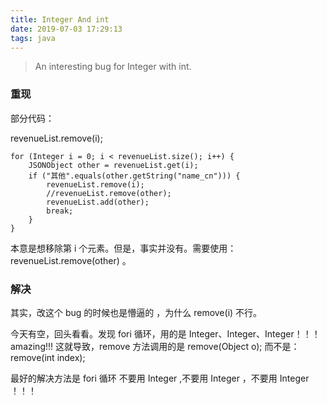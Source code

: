 ```yaml
---
title: Integer And int
date: 2019-07-03 17:29:13
tags: java
---
```


> An interesting bug for Integer with int.


### 重现
部分代码：

revenueList.remove(i);


```
for (Integer i = 0; i < revenueList.size(); i++) {
    JSONObject other = revenueList.get(i);
    if ("其他".equals(other.getString("name_cn"))) {
        revenueList.remove(i);
        //revenueList.remove(other);
        revenueList.add(other);
        break;
    }
}
```
本意是想移除第 i 个元素。但是，事实并没有。需要使用： revenueList.remove(other) 。

### 解决

其实，改这个 bug 的时候也是懵逼的 ，为什么 remove(i) 不行。


今天有空，回头看看。发现 fori 循环，用的是 Integer、Integer、Integer！！！amazing!!! 这就导致，remove 方法调用的是 remove(Object o); 而不是： remove(int index); 


最好的解决方法是   fori 循环 不要用 Integer ,不要用 Integer ，不要用 Integer ！！！

